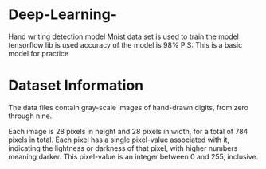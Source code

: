 # Deep-Learning-
Hand writing detection model 
Mnist data set is used to train the model 
tensorflow lib is used 
accuracy of the model is 98%
P.S: This is a basic model for practice 

# Dataset Information

The data files contain gray-scale images of hand-drawn digits, from zero through nine.

Each image is 28 pixels in height and 28 pixels in width, for a total of 784 pixels in total. Each pixel has a single pixel-value associated with it, indicating the lightness or darkness of that pixel, with higher numbers meaning darker. This pixel-value is an integer between 0 and 255, inclusive.
